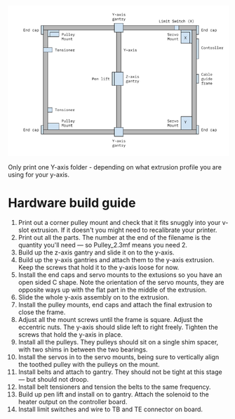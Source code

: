 ![Naming diagram](./diagram.png)

Only print one Y-axis folder - depending on what extrusion profile you are using for your y-axis.

# Hardware build guide

1. Print out a corner pulley mount and check that it fits snuggly into your v-slot extrusion. If it doesn't you might need to recalibrate your printer.
2. Print out all the parts. The number at the end of the filename is the quantity you'll need — so Pulley_2.3mf means you need 2.
3. Build up the z-axis gantry and slide it on to the y-axis.
5. Build up the y-axis gantries and attach them to the y-axis extrusion. Keep the screws that hold it to the y-axis loose for now.
6. Install the end caps and servo mounts to the extusions so you have an open sided C shape. Note the orientation of the servo mounts, they are opposite ways up with the flat part in the middle of the extrusion.
7. Slide the whole y-axis assembly on to the extrusion.
8. Install the pulley mounts, end caps and attach the final extrusion to close the frame.
9. Adjust all the mount screws until the frame is square. Adjust the eccentric nuts. The y-axis should slide left to right freely. Tighten the screws that hold the y-axis in place.
10. Install all the pulleys. They pulleys should sit on a single shim spacer, with two shims in between the two bearings.
11. Install the servos in to the servo mounts, being sure to vertically align the toothed pulley with the pulleys on the mount.
12. Install belts and attach to gantry. They should not be tight at this stage — but should not droop.
13. Install belt tensioners and tension the belts to the same frequency.
14. Build up pen lift and install on to gantry. Attach the solenoid to the heater output on the controller board.
15. Install limit switches and wire to TB and TE connector on board.

